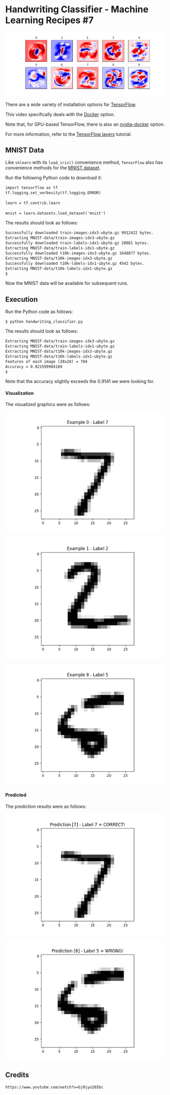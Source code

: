 # Handwriting Classifier - Machine Learning Recipes #7

![Final_Graphic](images/Figure_6.png)

There are a wide variety of installation options for [TensorFlow](https://www.tensorflow.org/install/).

This video specifically deals with the [Docker](https://hub.docker.com/r/tensorflow/tensorflow/) option.

Note that, for GPU-based TensorFlow, there is also an [nvidia-docker](https://github.com/NVIDIA/nvidia-docker) option.

For more information, refer to the [TensorFlow layers](https://www.tensorflow.org/tutorials/layers) tutorial.

## MNIST Data

Like `sklearn` with its `load_iris()` convenience method, `TensorFlow` also has convenience methods
for the [MNIST dataset](http://yann.lecun.com/exdb/mnist/).

Run the following Python code to download it:

    import tensorflow as tf
    tf.logging.set_verbosity(tf.logging.ERROR)

    learn = tf.contrib.learn

    mnist = learn.datasets.load_dataset('mnist')

The results should look as follows:

    Successfully downloaded train-images-idx3-ubyte.gz 9912422 bytes.
    Extracting MNIST-data/train-images-idx3-ubyte.gz
    Successfully downloaded train-labels-idx1-ubyte.gz 28881 bytes.
    Extracting MNIST-data/train-labels-idx1-ubyte.gz
    Successfully downloaded t10k-images-idx3-ubyte.gz 1648877 bytes.
    Extracting MNIST-data/t10k-images-idx3-ubyte.gz
    Successfully downloaded t10k-labels-idx1-ubyte.gz 4542 bytes.
    Extracting MNIST-data/t10k-labels-idx1-ubyte.gz
    $

Now the MNIST data will be available for subsequent runs.

## Execution

Run the Python code as follows:

    $ python handwriting_classifier.py 

The results should look as follows:

    Extracting MNIST-data/train-images-idx3-ubyte.gz
    Extracting MNIST-data/train-labels-idx1-ubyte.gz
    Extracting MNIST-data/t10k-images-idx3-ubyte.gz
    Extracting MNIST-data/t10k-labels-idx1-ubyte.gz
    Features of each image (28x28) = 784
    Accuracy = 0.921599984169
    $

Note that the accuracy slightly exceeds the 0.9141 we were looking for.

#### Visualization

The visualized graphics were as follows:

![Figure_1](images/Figure_1.png)

![Figure_2](images/Figure_2.png)

![Figure_3](images/Figure_3.png)

#### Predicted

The prediction results were as follows:

![Correctly_Predicted](images/Figure_4.png)

![Incorrectly_Predicted](images/Figure_5.png)

## Credits

    https://www.youtube.com/watch?v=Gj0iyo265bc
